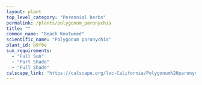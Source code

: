 ```yaml
---
layout: plant                                                              
top_level_category: "Perennial herbs"
permalink: /plants/polygonum_paronychia
title: ""
common_name: "Beach Knotweed"
scientific_name: "Polygonum paronychia"
plant_id: b9f0e
sun_requirements:
  - "Full Sun"
  - "Part Shade"
  - "Full Shade"
calscape_link: "https://calscape.org/loc-California/Polygonum%20paronychia(%20)"
---
```



